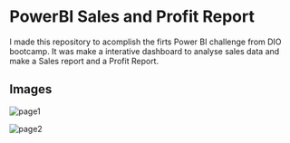 # PowerBI Sales and Profit Report
I made this repository to acomplish the firts Power BI challenge from DIO bootcamp. It was make a interative dashboard to analyse sales data and make a Sales report and a Profit Report.

## Images

![page1](img/page1)

![page2](img/page2)
